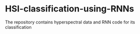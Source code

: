 # HSI-classification-using-RNNs
The repository contains hyperspectral data and RNN code for its classification
